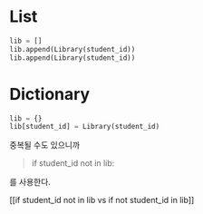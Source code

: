 
# List
```python
lib = []
lib.append(Library(student_id))
lib.append(Library(student_id))
```

# Dictionary
```python
lib = {}
lib[student_id] = Library(student_id)
```


중복될 수도 있으니까
> if student_id not in lib:

를 사용한다.

[[if student_id not in lib  vs if not student_id in lib]]

